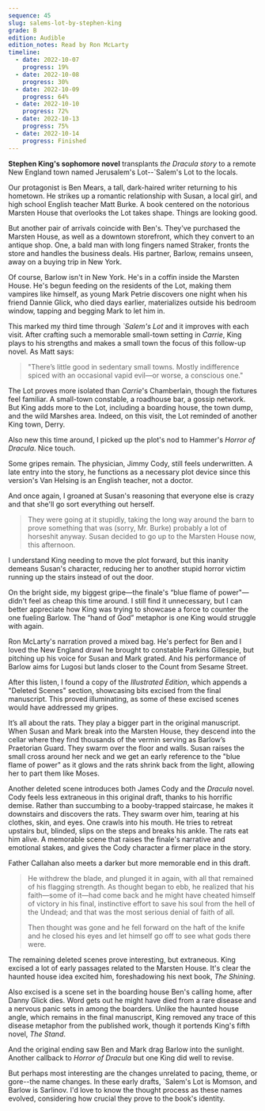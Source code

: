 ```yaml
---
sequence: 45
slug: salems-lot-by-stephen-king
grade: B
edition: Audible
edition_notes: Read by Ron McLarty
timeline:
  - date: 2022-10-07
    progress: 19%
  - date: 2022-10-08
    progress: 30%
  - date: 2022-10-09
    progress: 64%
  - date: 2022-10-10
    progress: 72%
  - date: 2022-10-13
    progress: 75%
  - date: 2022-10-14
    progress: Finished
---
```


**Stephen King's sophomore novel** transplants <span data-work-slug="dracula-by-bram-stoker">_the Dracula story_</span> to a remote New England town named Jerusalem's Lot--`Salem's Lot to the locals.

<!-- end -->

Our protagonist is Ben Mears, a tall, dark-haired writer returning to his hometown. He strikes up a romantic relationship with Susan, a local girl, and high school English teacher Matt Burke. A book centered on the notorious Marsten House that overlooks the Lot takes shape. Things are looking good.

But another pair of arrivals coincide with Ben's. They've purchased the Marsten House, as well as a downtown storefront, which they convert to an antique shop. One, a bald man with long fingers named Straker, fronts the store and handles the business deals. His partner, Barlow, remains unseen, away on a buying trip in New York.

Of course, Barlow isn't in New York. He's in a coffin inside the Marsten House. He's begun feeding on the residents of the Lot, making them vampires like himself, as young Mark Petrie discovers one night when his friend Dannie Glick, who died days earlier, materializes outside his bedroom window, tapping and begging Mark to let him in.

This marked my third time through _`Salem's Lot_ and it improves with each visit. After crafting such a memorable small-town setting in <span data-work-slug="carrie-by-stephen-king">_Carrie_</span>, King plays to his strengths and makes a small town the focus of this follow-up novel. As Matt says:

> "There’s little good in sedentary small towns. Mostly indifference spiced with an occasional vapid evil—or worse, a conscious one."

The Lot proves more isolated than _Carrie_'s Chamberlain, though the fixtures feel familiar. A small-town constable, a roadhouse bar, a gossip network. But King adds more to the Lot, including a boarding house, the town dump, and the wild Marshes area. Indeed, on this visit, the Lot reminded of another King town, Derry.

Also new this time around, I picked up the plot's nod to Hammer's _Horror of Dracula_. Nice touch.

Some gripes remain. The physician, Jimmy Cody, still feels underwritten. A late entry into the story, he functions as a necessary plot device since this version's Van Helsing is an English teacher, not a doctor.

And once again, I groaned at Susan's reasoning that everyone else is crazy and that she'll go sort everything out herself.

> They were going at it stupidly, taking the long way around the barn to prove something that was (sorry, Mr. Burke) probably a lot of horseshit anyway. Susan decided to go up to the Marsten House now, this afternoon.

I understand King needing to move the plot forward, but this inanity demeans Susan's character, reducing her to another stupid horror victim running up the stairs instead of out the door.

On the bright side, my biggest gripe—the finale's “blue flame of power"—didn't feel as cheap this time around. I still find it unnecessary, but I can better appreciate how King was trying to showcase a force to counter the one fueling Barlow. The “hand of God” metaphor is one King would struggle with again.

Ron McLarty's narration proved a mixed bag. He's perfect for Ben and I loved the New England drawl he brought to constable Parkins Gillespie, but pitching up his voice for Susan and Mark grated. And his performance of Barlow aims for Lugosi but lands closer to the Count from Sesame Street.

After this listen, I found a copy of the _Illustrated Edition_, which appends a "Deleted Scenes" section, showcasing bits excised from the final manuscript. This proved illuminating, as some of these excised scenes would have addressed my gripes.

It’s all about the rats. They play a bigger part in the original manuscript. When Susan and Mark break into the Marsten House, they descend into the cellar where they find thousands of the vermin serving as Barlow’s Praetorian Guard. They swarm over the floor and walls. Susan raises the small cross around her neck and we get an early reference to the "blue flame of power" as it glows and the rats shrink back from the light, allowing her to part them like Moses.

Another deleted scene introduces both James Cody and the _Dracula_ novel. Cody feels less extraneous in this original draft, thanks to his horrific demise. Rather than succumbing to a booby-trapped staircase, he makes it downstairs and discovers the rats. They swarm over him, tearing at his clothes, skin, and eyes. One crawls into his mouth. He tries to retreat upstairs but, blinded, slips on the steps and breaks his ankle. The rats eat him alive. A memorable scene that raises the finale's narrative and emotional stakes, and gives the Cody character a firmer place in the story.

Father Callahan also meets a darker but more memorable end in this draft.

> He withdrew the blade, and plunged it in again, with all that remained of his flagging strength. As thought began to ebb, he realized that his faith—some of it—had come back and he might have cheated himself of victory in his final, instinctive effort to save his soul from the hell of the Undead; and that was the most serious denial of faith of all.
>
> Then thought was gone and he fell forward on the haft of the knife and he closed his eyes and let himself go off to see what gods there were.

The remaining deleted scenes prove interesting, but extraneous. King excised a lot of early passages related to the Marsten House. It's clear the haunted house idea excited him, foreshadowing his next book, <span data-work-slug="the-shining-by-stephen-king">_The Shining_</span>.

Also excised is a scene set in the boarding house Ben's calling home, after Danny Glick dies. Word gets out he might have died from a rare disease and a nervous panic sets in among the boarders. Unlike the haunted house angle, which remains in the final manuscript, King removed any trace of this disease metaphor from the published work, though it portends King's fifth novel, <span data-work-slug="the-stand-by-stephen-king">_The Stand_</span>.

And the original ending saw Ben and Mark drag Barlow into the sunlight. Another callback to _Horror of Dracula_ but one King did well to revise.

But perhaps most interesting are the changes unrelated to pacing, theme, or gore--the name changes. In these early drafts, `Salem's Lot is Momson, and Barlow is Sarlinov. I'd love to know the thought process as these names evolved, considering how crucial they prove to the book's identity.
